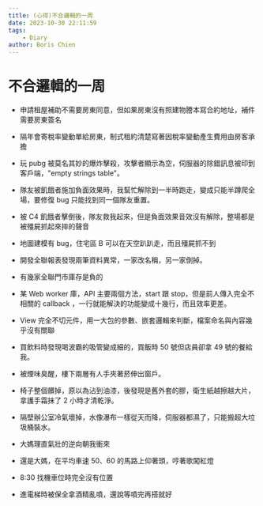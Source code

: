 ```yaml
---
title: (心得)不合邏輯的一周
date: 2023-10-30 22:11:59
tags:
    - Diary
author: Boris Chien
---
```


# 不合邏輯的一周

* 申請租屋補助不需要房東同意，但如果房東沒有照建物謄本寫合約地址，補件需要房東簽名

* 隔年會寄稅率變動單給房東，制式租約清楚寫著因稅率變動產生費用由房客承擔

* 玩 pubg 被莫名其妙的爆炸擊殺，攻擊者顯示為空，伺服器的除錯訊息被印到客戶端，"empty strings table"。

* 隊友被飢餓者施加負面效果時，我幫忙解除到一半時跑走，變成只能半蹲爬全場，要修復 bug 只能找到同一個隊友重置。

* 被 C4 飢餓者擊倒後，隊友救我起來，但是負面效果音效沒有解除，整場都是被殭屍抓起來摔的聲音

* 地圖建模有 bug，住宅區 B 可以在天空趴趴走，而且殭屍抓不到

* 開發全聯報表發現兩筆資料異常，一家改名稱，另一家倒掉。

* 有幾家全聯門市庫存是負的

* 某 Web worker 庫，API 主要兩個方法，start 跟 stop，但是前人傳入完全不相關的 callback ，一行就能解決的功能變成十幾行，而且效率更差。

* View 完全不切元件，用一大包的參數、嵌套邏輯來判斷，檔案命名與內容幾乎沒有關聯

* 買飲料時發現喝波霸的吸管變成細的，買飯時 50 號但店員卻拿 49 號的餐給我。

* 被煙味臭醒，樓下兩層有人手夾著菸伸出窗戶。

* 椅子整個髒掉，原以為沾到油漆，後發現是舊外套的膠，衛生紙越擦越大片，拿護手霜抹了 2 小時才清乾淨。

* 隔壁辦公室冷氣壞掉，水像瀑布一樣從天而降，伺服器都濕了，只能搬超大垃圾桶裝水。

* 大媽理直氣壯的逆向朝我衝來

* 還是大媽，在平均車速 50、60 的馬路上仰著頭，哼著歌闖紅燈 

* 8:30 找機車位時完全沒有位置

* 進電梯時被保全拿酒精亂噴，還說等噴完再搭就好

